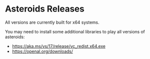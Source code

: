 # Asteroids Releases

All versions are currently built for x64 systems.

You may need to install some additional libraries to play all versions of asteroids:
- https://aka.ms/vs/17/release/vc_redist.x64.exe
- https://openal.org/downloads/
